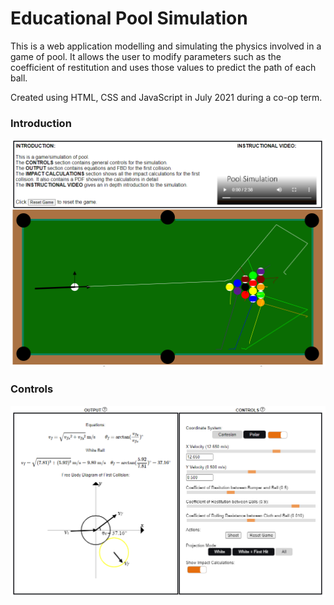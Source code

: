 # Educational Pool Simulation

This is a web application modelling and simulating the physics involved in a game of pool. It allows the user to modify parameters such as the coefficient of 
restitution and uses those values to predict the path of each ball. 

Created using HTML, CSS and JavaScript in July 2021 during a co-op term.

### Introduction
![Intro](https://github.com/Ppatel122/Pool/blob/main/img/intro.PNG)

### Controls
![Controls](https://github.com/Ppatel122/Pool/blob/main/img/controls.PNG)


